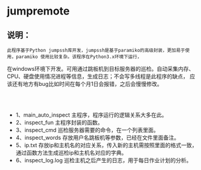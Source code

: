 # jumpremote

  
## 说明：
    此程序基于Python jumpssh库开发，jumpssh是基于paramiko的高级封装，更加易于使用，paramiko 使用比较复杂。该程序在Python3.x环境下运行，
在windows环境下开发。可用通过跳板机到目标服务器的巡检。自动采集内存、CPU、硬盘使用情况进程等信息，生成日志；不会写多线程是此程序的缺点，
应该还有地方有bug比如时间在每个月1日会报错，之后会慢慢修改。

<br>
<br>

- 1、main_auto_inspect  主程序，程序运行的逻辑关系大多在此。
- 2、inspect_fun        主程序封装的函数。
- 3、inspect_cmd        巡检服务器需要的命令，在一个列表里面。
- 4、inspect_words      存放用户名跳板机等参数，已经在文件里面备注。
- 5、ip.txt             存放ip和主机名的对应关系，传入新的主机需按照里面的格式一致，通过函数方法生成巡检ip和主机名对应的字典。
- 6、inspect_log.log    巡检主机之后产生的日志，用于每日作业计划的分析。
